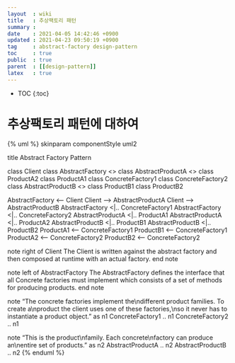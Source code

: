```yaml
---
layout  : wiki
title   : 추상팩토리 패턴
summary : 
date    : 2021-04-05 14:42:46 +0900
updated : 2021-04-23 09:50:19 +0900
tag     : abstract-factory design-pattern
toc     : true
public  : true
parent  : [[design-pattern]]
latex   : true
---
```

* TOC
{:toc}

# 추상팩토리 패턴에 대하여

{% uml %}
skinparam componentStyle uml2

title Abstract Factory Pattern

class Client
class AbstractFactory <<interface>>
class AbstractProductA <<interface>>
class ProductA2
class ProductA1
class ConcreteFactory1
class ConcreteFactory2
class AbstractProductB <<interface>>
class ProductB1
class ProductB2

AbstractFactory <– Client
Client –> AbstractProductA
Client –> AbstractProductB
AbstractFactory <|.. ConcreteFactory1
AbstractFactory <|.. ConcreteFactory2
AbstractProductA <|.. ProductA1
AbstractProductA <|.. ProductA2
AbstractProductB <|.. ProductB1
AbstractProductB <|.. ProductB2
ProductA1 <– ConcreteFactory1
ProductB1 <– ConcreteFactory1
ProductA2 <– ConcreteFactory2
ProductB2 <– ConcreteFactory2

note right of Client
The Client is written against the
abstract factory and then composed at
runtime with an actual factory.
end note

note left of AbstractFactory
The AbstractFactory defines
the interface that all Concrete
factories must implement which
consists of a set of methods
for producing products.
end note

note “The concrete factories implement the\ndifferent product families. To create a\nproduct the client uses one of these factories,\nso it never has to instantiate a product object.” as n1
ConcreteFactory1 .. n1
ConcreteFactory2 .. n1

note “This is the product\nfamily. Each concrete\nfactory can produce an\nentire set of products.” as n2
AbstractProductA .. n2
AbstractProductB .. n2
{% enduml %}
